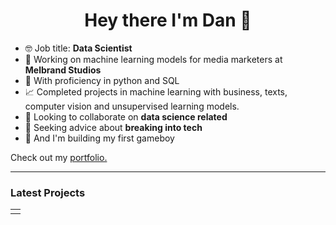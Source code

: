<h1 align="center">Hey there I'm Dan 👋</h1>

<!--
**danp0kes/danp0kes** is a ✨ _special_ ✨ repository because its `README.md` (this file) appears on your GitHub profile.

Here are some ideas to get you started:
-->

- 🤓 Job title: **Data Scientist**
- 🔭 Working on machine learning models for media marketers at **Melbrand Studios** <!--- 🌱 Currently learning **** -->
- 🐍 With proficiency in python and SQL
- 📈 Completed projects in machine learning with business, texts, computer vision and unsupervised learning models.
- 👯 Looking to collaborate on **data science related**
- 🤝 Seeking advice about **breaking into tech**
- 🤞 And I'm building my first gameboy

Check out my [portfolio.](https://github.com/danp0kes/triple-ten-projects)

---

### Latest Projects

<table>
<tr><td><a href="https://www.loom.com/share/0479696709ec4e639a444299bf855180"></a></td>
